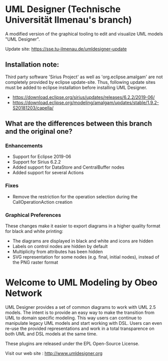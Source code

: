 # UML Designer (Technische Universität Ilmenau's branch)
A modified version of the graphical tooling to edit and visualize UML models "UML Designer".

Update site: https://sse.tu-ilmenau.de/umldesigner-update

## Installation note:
Third party software 'Sirius Project' as well as 'org.eclipse.amalgam' are not completely provided by eclipse update-site.
Thus, following update sites must be added to eclipse installation before installing UML Designer.
- https://download.eclipse.org/sirius/updates/releases/6.2.2/2019-06/
- https://download.eclipse.org/modeling/amalgam/updates/stable/1.9.2-S20181203/capella/


## What are the differences between this branch and the original one?
### Enhancements
- Support for Eclipse 2019-06
- Support for Sirius 6.2.2
- Added support for DataStore and CentralBuffer nodes
- Added support for several Actions

### Fixes
- Remove the restriction for the operation selection during the CallOperationAction creation

### Graphical Preferences
These changes make it easier to export diagrams in a higher quality format for black and white printing:
- The diagrams are displayed in black and white and icons are hidden
- Labels on control nodes are hidden by default
- Multiplicity from attributes has been hidden
- SVG representation for some nodes (e.g. final, initial nodes), instead of the PNG raster format

# Welcome to UML Modeling by Obeo Network

UML Designer provides a set of common diagrams to work with UML 2.5 models. The intent is to provide an easy way to make the transition from UML to domain specific modeling. This way users can continue to manipulate legacy UML models and start working with DSL. Users can even re-use the provided representations and work in a total transparence on both UML and DSL models at the same time.

These plugins are released under the EPL Open-Source License.

Visit our web site : http://www.umldesigner.org
